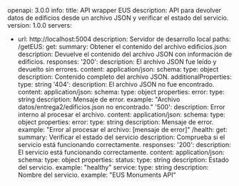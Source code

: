 openapi: 3.0.0
info:
  title: API wrapper EUS
  description: API para devolver datos de edificios desde un archivo JSON y verificar el estado del servicio.
  version: 1.0.0
servers:
  - url: http://localhost:5004
    description: Servidor de desarrollo local
paths:
  /getEUS:
    get:
      summary: Obtener el contenido del archivo edificios.json
      description: Devuelve el contenido del archivo JSON con información de edificios.
      responses:
        '200':
          description: El archivo JSON fue leído y devuelto sin errores.
          content:
            application/json:
              schema:
                type: object
                description: Contenido completo del archivo JSON.
                additionalProperties:
                  type: string
        '404':
          description: El archivo JSON no fue encontrado.
          content:
            application/json:
              schema:
                type: object
                properties:
                  error:
                    type: string
                    description: Mensaje de error.
                    example: "Archivo datos/entrega2/edificios.json no encontrado."
        '500':
          description: Error interno al procesar el archivo.
          content:
            application/json:
              schema:
                type: object
                properties:
                  error:
                    type: string
                    description: Mensaje de error.
                    example: "Error al procesar el archivo: [mensaje de error]"
  /health:
    get:
      summary: Verificar el estado del servicio
      description: Comprueba si el servicio está funcionando correctamente.
      responses:
        '200':
          description: El servicio está funcionando correctamente.
          content:
            application/json:
              schema:
                type: object
                properties:
                  status:
                    type: string
                    description: Estado del servicio.
                    example: "healthy"
                  service:
                    type: string
                    description: Nombre del servicio.
                    example: "EUS Monuments API"
